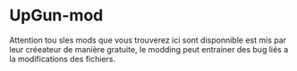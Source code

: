 # UpGun-mod

Attention tou sles mods que vous trouverez ici sont disponnible est mis par leur créeateur de manière gratuite, le modding peut entrainer des bug liés a la modifications des fichiers.
